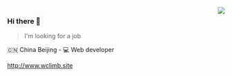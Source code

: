 <img align="right" src="https://github-readme-stats.vercel.app/api?username=wclimb&show_icons=true&icon_color=805AD5&text_color=718096&bg_color=ffffff&hide_title=true" />

### Hi there 👋

<!--
**wclimb/wclimb** is a ✨ _special_ ✨ repository because its `README.md` (this file) appears on your GitHub profile.

Here are some ideas to get you started:

- 🔭 I’m currently working on ...
- 🌱 I’m currently learning ...
- 👯 I’m looking to collaborate on ...
- 🤔 I’m looking for help with ...
- 💬 Ask me about ...
- 📫 How to reach me: ...
- 😄 Pronouns: ...
- ⚡ Fun fact: ...
-->


> I'm looking for a job

🇨🇳 China Beijing - 💻 Web developer

http://www.wclimb.site
